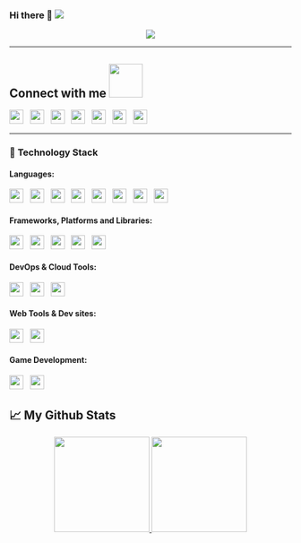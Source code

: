 ### Hi there 👋  ![](https://komarev.com/ghpvc/?username=n-huzaifa&color=f67280&style=flat-square&label=Total+Visitors)

<p align="center">
<img src="https://readme-typing-svg.herokuapp.com?font=monospace&color=00ffd2&size=25&center=true&vCenter=true&lines=A+Passionate+Student!;A+Helpful+Colleague;Thriving+for+perfection;Working+on+myself;I+am+>+I+was">
</p>

----

## Connect with me <img src="https://media.giphy.com/media/LnQjpWaON8nhr21vNW/giphy.gif" width="60">

<img height=25 src="https://img.shields.io/badge/GitHub-100000?style=for-the-badge&logo=github&logoColor=white">&nbsp;&nbsp;
<img height=25 src="https://img.shields.io/badge/GitLab-330F63?style=for-the-badge&logo=gitlab&logoColor=white">&nbsp;&nbsp;
<img height=25 src="https://img.shields.io/badge/Facebook-1877F2?style=for-the-badge&logo=facebook&logoColor=white">&nbsp;&nbsp;
<img height=25 src="https://img.shields.io/badge/Instagram-E4405F?style=for-the-badge&logo=instagram&logoColor=white">&nbsp;&nbsp;
<img height=25 src="https://img.shields.io/badge/Twitter-1DA1F2?style=for-the-badge&logo=twitter&logoColor=white">&nbsp;&nbsp;
<img height=25 src="https://img.shields.io/badge/LinkedIn-0077B5?style=for-the-badge&logo=linkedin&logoColor=white">&nbsp;&nbsp;
<img height=25 src="https://img.shields.io/badge/YouTube-FF0000?style=for-the-badge&logo=youtube&logoColor=white">&nbsp;&nbsp;

----

### 🔭 **Technology Stack**

#### **Languages**:

<img height=25 src="https://img.shields.io/badge/JavaScript-323330?style=for-the-badge&logo=javascript&logoColor=F7DF1E">&nbsp;&nbsp;
<img height=25 src="https://img.shields.io/badge/CSS3-1572B6?style=for-the-badge&logo=css3&logoColor=white">&nbsp;&nbsp;
<img height=25 src="https://img.shields.io/badge/HTML5-E34F26?style=for-the-badge&logo=html5&logoColor=white">&nbsp;&nbsp;
<img height=25 src="https://img.shields.io/badge/c++-%2300599C.svg?style=for-the-badge&logo=c%2B%2B&logoColor=white">&nbsp;&nbsp;
<img height=25 src="https://img.shields.io/badge/Python-3776AB?style=for-the-badge&logo=python&logoColor=%23F7DF1E">&nbsp;&nbsp;
<img height=25 src="https://img.shields.io/badge/Markdown-000000?style=for-the-badge&logo=markdown&logoColor=white">&nbsp;&nbsp;
<img height=25 src="https://img.shields.io/badge/C%23-239120?style=for-the-badge&logo=c-sharp&logoColor=white">&nbsp;&nbsp;
<img height=25 src="https://img.shields.io/badge/Java-ED8B00?style=for-the-badge&logo=java&logoColor=white">&nbsp;&nbsp;


#### **Frameworks, Platforms and Libraries**:

<img height=25 src="https://img.shields.io/badge/react-%2320232a.svg?style=for-the-badge&logo=react&logoColor=%2361DAFB">&nbsp;&nbsp;
<img height=25 src="https://img.shields.io/badge/React_Router-CA4245?style=for-the-badge&logo=react-router&logoColor=white">&nbsp;&nbsp;
<img height=25 src="https://img.shields.io/badge/tailwindcss-%23404d59.svg?style=for-the-badge&logo=tailwindcss&logoColor=%2361DAFB">&nbsp;&nbsp;
<img height=25 src="https://img.shields.io/badge/Material--UI-0081CB?style=for-the-badge&logo=material-ui&logoColor=white">&nbsp;&nbsp;
<img height=25 src="https://img.shields.io/badge/styled--components-DB7093?style=for-the-badge&logo=styled-components&logoColor=white">&nbsp;&nbsp;

#### **DevOps & Cloud Tools**:

<img height=25 src="https://img.shields.io/badge/git-%23F05033.svg?style=for-the-badge&logo=git&logoColor=white">&nbsp;&nbsp;
<img height=25 src="https://img.shields.io/badge/netlify-%23000000.svg?style=for-the-badge&logo=netlify&logoColor=#00C7B7">&nbsp;&nbsp;
<img height=25 src="https://img.shields.io/badge/Slack-4A154B?style=for-the-badge&logo=slack&logoColor=white">&nbsp;&nbsp;

#### **Web Tools & Dev sites**:


<img height=25 src="https://img.shields.io/badge/Stack_Overflow-FE7A16?style=for-the-badge&logo=stack-overflow&logoColor=white">&nbsp;&nbsp;
<img height=25 src="https://aleen42.github.io/badges/src/stackexchange.svg">&nbsp;&nbsp;

#### **Game Development**:

<img height=25 src="https://img.shields.io/badge/Unity-100000?style=for-the-badge&logo=unity&logoColor=white">&nbsp;&nbsp;
<img height=25 src="https://img.shields.io/badge/Google_Play-414141?style=for-the-badge&logo=google-play&logoColor=white">&nbsp;&nbsp;


## 📈 My Github Stats
<p align="center">
<a href="https://github.com/n-huzaifa">
  <img height="170em" src="https://github-readme-stats-eight-theta.vercel.app/api?username=n-huzaifa&show_icons=true&theme=algolia&include_all_commits=true&count_private=true"/>
  <img height="170em" src="https://github-readme-stats-eight-theta.vercel.app/api/top-langs/?username=n-huzaifa&layout=compact&langs_count=8&theme=algolia"/>
</a>
</p>
